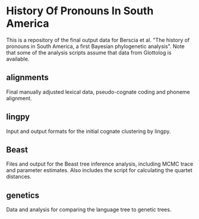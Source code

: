 # History Of Pronouns In South America

This is a repository of the final output data for Berscia et al. "The history of pronouns in South America, a first Bayesian phylogenetic analysis".  Note that some of the analysis scripts assume that data from Glottolog is available.

## alignments

Final manually adjusted lexical data, pseudo-cognate coding and phoneme alignment.

## lingpy

Input and output formats for the initial cognate clustering by lingpy.

## Beast

Files and output for the Beast tree inference analysis, including MCMC trace and parameter estimates.  Also includes the script for calculating the quartet distances.

## genetics

Data and analysis for comparing the language tree to genetic trees.
